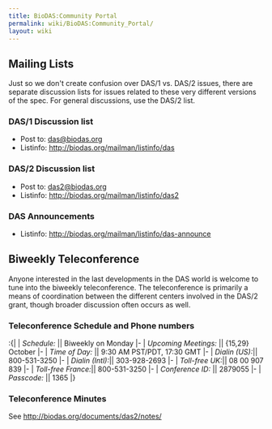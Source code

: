 ```yaml
---
title: BioDAS:Community Portal
permalink: wiki/BioDAS:Community_Portal/
layout: wiki
---
```


Mailing Lists
-------------

Just so we don't create confusion over DAS/1 vs. DAS/2 issues, there are
separate discussion lists for issues related to these very different
versions of the spec. For general discussions, use the DAS/2 list.

### DAS/1 Discussion list

-   Post to: das@biodas.org
-   Listinfo: <http://biodas.org/mailman/listinfo/das>

### DAS/2 Discussion list

-   Post to: das2@biodas.org
-   Listinfo: <http://biodas.org/mailman/listinfo/das2>

### DAS Announcements

-   Listinfo: <http://biodas.org/mailman/listinfo/das-announce>

Biweekly Teleconference
-----------------------

Anyone interested in the last developments in the DAS world is welcome
to tune into the biweekly teleconference. The teleconference is
primarily a means of coordination between the different centers involved
in the DAS/2 grant, though broader discussion often occurs as well.

### Teleconference Schedule and Phone numbers

:{| | *Schedule:* || Biweekly on Monday |- | *Upcoming Meetings:* ||
{15,29} October |- | *Time of Day:* || 9:30 AM PST/PDT, 17:30 GMT |- |
*Dialin (US):*|| 800-531-3250 |- | *Dialin (Intl):*|| 303-928-2693 |- |
*Toll-free UK:*|| 08 00 907 839 |- | *Toll-free France:*|| 800-531-3250
|- | *Conference ID:* || 2879055 |- | *Passcode:* || 1365 |}

### Teleconference Minutes

  
See <http://biodas.org/documents/das2/notes/>


